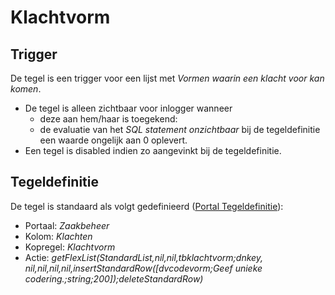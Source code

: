 # Klachtvorm

## Trigger

De tegel is een trigger voor een lijst met *Vormen waarin een klacht voor kan komen*.

* De tegel is alleen zichtbaar voor inlogger wanneer
  * deze aan hem/haar is toegekend:
  * de evaluatie van het *SQL statement onzichtbaar* bij de tegeldefinitie een waarde ongelijk aan 0 oplevert.
* Een tegel is disabled indien zo aangevinkt bij de tegeldefinitie.

## Tegeldefinitie

De tegel is standaard als volgt gedefinieerd ([Portal Tegeldefinitie](/docs/instellen_inrichten/portaldefinitie/portal_tegel.md)):

* Portaal: *Zaakbeheer*
* Kolom: *Klachten*
* Kopregel: *Klachtvorm*
* Actie: *getFlexList(StandardList,nil,nil,tbklachtvorm;dnkey, nil,nil,nil,nil,insertStandardRow([dvcodevorm;Geef unieke codering.;string;200]);deleteStandardRow)*
